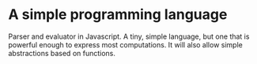 # A simple programming language

Parser and evaluator in Javascript. A tiny, simple language, but one that is powerful enough to express most computations. It will also allow simple abstractions based on functions.
